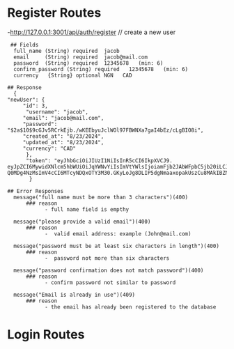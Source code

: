 # Register Routes

-http://127.0.0.1:3001/api/auth/register // create a new user

     ## Fields
      full_name (String) required  jacob
      email     (String) required  jacob@mail.com
      password  (String) required  12345678   (min: 6)
      confirm_password (String) required   12345678   (min: 6)
      currency   {String} optional NGN   CAD

    ## Response
      {
    "newUser": {
         "id": 3,
          "username": "jacob",
         "email": "jacob@mail.com",
         "password": "$2a$10$9cGJv5RCrkEjb./wKEEbyuJclWOl97FBWNXa7gaI4bEz/cLgBIO8i",
         "created_at": "8/23/2024",
         "updated_at": "8/23/2024",
         "currency": "CAD"
          },
          "token": "eyJhbGciOiJIUzI1NiIsInR5cCI6IkpXVCJ9.       eyJpZCI6MywidXNlcm5hbWUiOiJqYWNvYiIsImVtYWlsIjoiamFjb2JAbWFpbC5jb20iLCJpYXQiOjE3Mj    Q0MDg4NzMsImV4cCI6MTcyNDQxOTY3M30.GKyLoJg8DLIP5dgNmaaxopakUszCu8MAkIBZNQ_7cqU"
           }

    ## Error Responses
      message("full name must be more than 3 characters")(400)
          ### reason
                - full name field is empthy

      message("please provide a valid email")(400)
          ### reason
                -  valid email address: example (John@mail.com)

      message("password must be at least six characters in length")(400)
          ### reason
                -  password not more than six characters

      message("password confirmation does not match password")(400)
          ### reason
                - confirm password not similar to password

      message("Email is already in use")(409)
          ### reason
                - the email has already been registered to the database

# Login Routes
